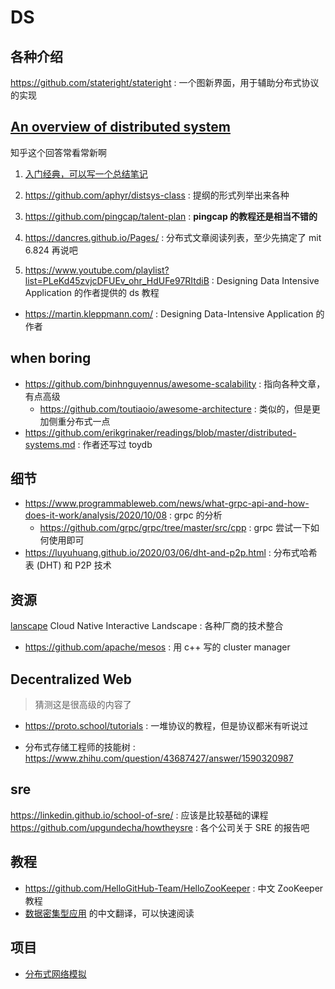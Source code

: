# DS

## 各种介绍
https://github.com/stateright/stateright : 一个图新界面，用于辅助分布式协议的实现

## [An overview of distributed system](https://www.zhihu.com/question/23645117)
知乎这个回答常看常新啊

1. [入门经典，可以写一个总结笔记](http://book.mixu.net/distsys/)
4. https://github.com/aphyr/distsys-class : 提纲的形式列举出来各种

2. https://github.com/pingcap/talent-plan : **pingcap 的教程还是相当不错的**
3. https://dancres.github.io/Pages/ : 分布式文章阅读列表，至少先搞定了 mit 6.824 再说吧

4. https://www.youtube.com/playlist?list=PLeKd45zvjcDFUEv_ohr_HdUFe97RItdiB : Designing Data Intensive Application 的作者提供的 ds 教程
  - https://martin.kleppmann.com/ : Designing Data-Intensive Application 的作者

## when boring
- https://github.com/binhnguyennus/awesome-scalability : 指向各种文章，有点高级
  - https://github.com/toutiaoio/awesome-architecture : 类似的，但是更加侧重分布式一点
- https://github.com/erikgrinaker/readings/blob/master/distributed-systems.md : 作者还写过 toydb

## 细节
- https://www.programmableweb.com/news/what-grpc-api-and-how-does-it-work/analysis/2020/10/08 : grpc 的分析
  - https://github.com/grpc/grpc/tree/master/src/cpp : grpc 尝试一下如何使用即可
- https://luyuhuang.github.io/2020/03/06/dht-and-p2p.html : 分布式哈希表 (DHT) 和 P2P 技术

## 资源
[lanscape](https://github.com/cncf/landscape) Cloud Native Interactive Landscape : 各种厂商的技术整合

- https://github.com/apache/mesos : 用 c++ 写的 cluster manager

## Decentralized Web
> 猜测这是很高级的内容了

- https://proto.school/tutorials : 一堆协议的教程，但是协议都米有听说过

- 分布式存储工程师的技能树 : https://www.zhihu.com/question/43687427/answer/1590320987

## sre
https://linkedin.github.io/school-of-sre/ : 应该是比较基础的课程
https://github.com/upgundecha/howtheysre : 各个公司关于 SRE 的报告吧

## 教程
- https://github.com/HelloGitHub-Team/HelloZooKeeper : 中文 ZooKeeper 教程
- [数据密集型应用](https://vonng.github.io/ddia/#/part-i) 的中文翻译，可以快速阅读

## 项目
- [分布式网络模拟](https://github.com/shadow/shadow)
